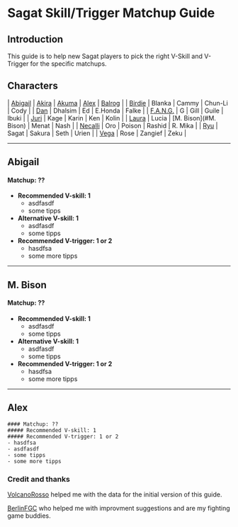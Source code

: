 
# Sagat Skill/Trigger Matchup Guide

## Introduction

This guide is to help new Sagat players to pick the right V-Skill and V-Trigger for the specific matchups. 

## Characters

| [Abigail](#Abigail) | [Akira]() | [Akuma]() | [Alex](#Alex) | [Balrog]() |
| [Birdie]() | Blanka | Cammy | Chun-Li | Cody |
| [Dan]() | Dhalsim | Ed | E.Honda | Falke |
| [F.A.N.G.]() | G | Gill | Guile | Ibuki |
| [Juri]() | Kage | Karin | Ken | Kolin |
| [Laura]() | Lucia | [M. Bison](#M. Bison) | Menat | Nash |
| [Necalli]() | Oro | Poison | Rashid | R. Mika |
| [Ryu]() | Sagat | Sakura | Seth | Urien |
| [Vega]() | Rose | Zangief | Zeku |

---

## Abigail
#### Matchup: ??

+ **Recommended V-skill: 1** 
  - asdfasdf
  - some tipps
+ **Alternative V-skill: 1** 
  - asdfasdf
  - some tipps
+ **Recommended V-trigger: 1 or 2**
  - hasdfsa
  - some more tipps

---

## M. Bison
#### Matchup: ??

+ **Recommended V-skill: 1** 
  - asdfasdf
  - some tipps
+ **Alternative V-skill: 1** 
  - asdfasdf
  - some tipps
+ **Recommended V-trigger: 1 or 2**
  - hasdfsa
  - some more tipps

---

## Alex
```
#### Matchup: ??
##### Recommended V-skill: 1 
##### Recommended V-trigger: 1 or 2
- hasdfsa
- asdfasdf
- some tipps
- some more tipps
```

### Credit and thanks
[VolcanoRosso](https://www.twitch.tv/volcanorosso) helped me with the data for the initial version of this guide.

[BerlinFGC](http://berlinfgc.de/) who helped me with improvment suggestions and are my fighting game buddies.
